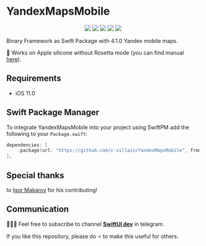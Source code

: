 # YandexMapsMobile

<p align="center">
     <img src="https://img.shields.io/badge/release-4.1.0-blue" />
    <img src="https://img.shields.io/badge/platform-IOS-blue" />
    <img src="https://img.shields.io/badge/iOS-11-blue" />
     <img src="https://img.shields.io/badge/license-MIT-blue" />
     <img src="https://img.shields.io/badge/Xcode 13.4-OK-green" /> 
</p>

Binary Framework as Swift Package with 4.1.0 Yandex mobile maps.

🎉 Works on Apple silicone without Rosetta mode (you can find manual [here](https://github.com/c-villain/YandexMapsMobile/releases)).

## Requirements

- iOS 11.0


## Swift Package Manager

To integrate YandexMapsMobile into your project using SwiftPM add the following to your `Package.swift`:

```swift
dependencies: [
    .package(url: "https://github.com/c-villain/YandexMapsMobile", from: "4.1.0"),
],
```

## Special thanks

to [Igor Makarov](https://github.com/igor-makarov) for his contributing!

## Communication

👨🏻‍💻 Feel free to subscribe to channel **[SwiftUI dev](https://t.me/swiftui_dev)** in telegram.

If you like this repository, please do :star: to make this useful for others.
